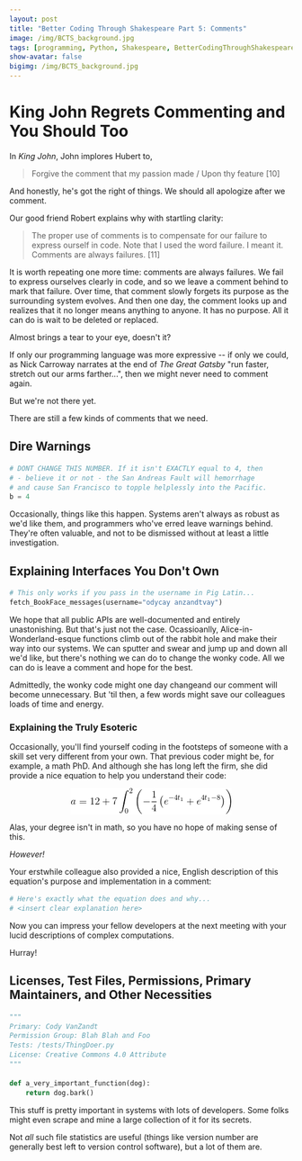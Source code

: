 ```yaml
---
layout: post
title: "Better Coding Through Shakespeare Part 5: Comments"
image: /img/BCTS_background.jpg
tags: [programming, Python, Shakespeare, BetterCodingThroughShakespeare]
show-avatar: false
bigimg: /img/BCTS_background.jpg
---
```


# King John Regrets Commenting and You Should Too

In *King John*, John implores Hubert to,

> Forgive the comment that my passion made / Upon thy feature [10]

And honestly, he's got the right of things. We should all apologize after we comment.

Our good friend Robert explains why with startling clarity:

>The  proper  use  of  comments  is  to  compensate  for  our  failure  to  express  ourself  in
code. Note that I used the word 
failure. I meant it. Comments are always failures. [11]

It is worth repeating one more time: comments are always failures. We fail to express ourselves clearly in code, and so we leave a comment behind to mark that failure. Over time, that comment slowly forgets its purpose as the surrounding system evolves. And then one day, the comment looks up and realizes that it no longer means anything to anyone. It has no purpose. All it can do is wait to be deleted or replaced.

Almost brings a tear to your eye, doesn't it?

If only our programming language was more expressive -- if only we could, as Nick Carroway narrates at the end of *The Great Gatsby* "run faster, stretch out our arms farther...", then we might never need to comment again.

But we're not there yet.

There are still a few kinds of comments that we need.

## Dire Warnings


```python
# DONT CHANGE THIS NUMBER. If it isn't EXACTLY equal to 4, then
# - believe it or not - the San Andreas Fault will hemorrhage
# and cause San Francisco to topple helplessly into the Pacific.
b = 4
```

Occasionally, things like this happen. Systems aren't always as robust as we'd like them, and programmers who've erred leave warnings behind. They're often valuable, and not to be dismissed without at least a little investigation.

## Explaining Interfaces You Don't Own


```python
# This only works if you pass in the username in Pig Latin...
fetch_BookFace_messages(username="odycay anzandtvay")
```

We hope that all public APIs are well-documented and entirely unastonishing. But that's just not the case. Ocassioanlly, Alice-in-Wonderland-esque functions climb out of the rabbit hole and make their way into our systems. We can sputter and swear and jump up and down all we'd like, but there's nothing we can do to change the wonky code. All we can do is leave a comment and hope for the best.

Admittedly, the wonky code might one day changeand our comment will become unnecessary. But 'til then, a few words might save our colleagues loads of time and energy.

### Explaining the Truly Esoteric

Occasionally, you'll find yourself coding in the footsteps of someone with a skill set very different from your own. That previous coder might be, for example, a math PhD. And although she has long left the firm, she did provide a nice equation to help you understand their code:

<figure>
  <center> 
    <img src="/img/crazy_math.gif" align="middle" alt="intimidating mathematics">
  </center>
</figure>


Alas, your degree isn't in math, so you  have no hope of making sense of this.

*However!*

Your erstwhile colleague also provided a nice, English description of this equation's purpose and implementation in a comment:


```python
# Here's exactly what the equation does and why...
# <insert clear explanation here>
```

Now you can impress your fellow developers at the next meeting with your lucid descriptions of complex computations. 

Hurray!

## Licenses, Test Files, Permissions, Primary Maintainers, and Other Necessities


```python
"""
Primary: Cody VanZandt
Permission Group: Blah Blah and Foo
Tests: /tests/ThingDoer.py
License: Creative Commons 4.0 Attribute
"""

def a_very_important_function(dog):
    return dog.bark()
```

This stuff is pretty important in systems with lots of developers. Some folks might even scrape and mine a large collection of it for its secrets. 

Not *all* such file statistics are useful (things like version number are generally best left to version control software), but a lot of them are. 
